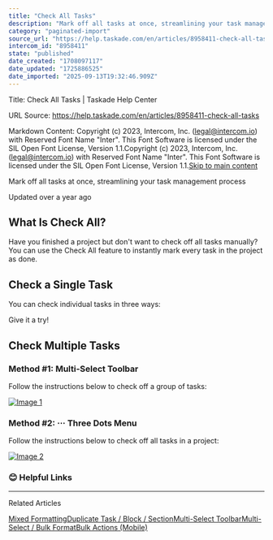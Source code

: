 ```yaml
---
title: "Check All Tasks"
description: "Mark off all tasks at once, streamlining your task management process"
category: "paginated-import"
source_url: "https://help.taskade.com/en/articles/8958411-check-all-tasks"
intercom_id: "8958411"
state: "published"
date_created: "1708097117"
date_updated: "1725886525"
date_imported: "2025-09-13T19:32:46.909Z"
---
```


Title: Check All Tasks | Taskade Help Center

URL Source: https://help.taskade.com/en/articles/8958411-check-all-tasks

Markdown Content:
Copyright (c) 2023, Intercom, Inc. (legal@intercom.io) with Reserved Font Name "Inter". This Font Software is licensed under the SIL Open Font License, Version 1.1.Copyright (c) 2023, Intercom, Inc. (legal@intercom.io) with Reserved Font Name "Inter". This Font Software is licensed under the SIL Open Font License, Version 1.1.[Skip to main content](https://help.taskade.com/en/articles/8958411-check-all-tasks#main-content)

Mark off all tasks at once, streamlining your task management process

Updated over a year ago

**What Is Check All?**
----------------------

Have you finished a project but don't want to check off all tasks manually? You can use the Check All feature to instantly mark every task in the project as done.

**Check a Single Task**
-----------------------

You can check individual tasks in three ways:

Give it a try!

**Check Multiple Tasks**
------------------------

### **Method #1: Multi-Select Toolbar**

Follow the instructions below to check off a group of tasks:

[![Image 1](https://downloads.intercomcdn.com/i/o/1022958418/fa6ed54807e0f4f22ef5d7b3/bulk-complete-tasks.png?expires=1757793600&signature=009f02fd6dd84a117d4a89f0dac0b7bee7e860247a8ac4553b02309d0b7f24c5&req=dSAlFMB7lYVeUfMW1HO4zX5SfunynBRoxf%2Bc7zkcc204mB9CFfsU%2Fv3LAQkH%0Atcne5XKgaOXG0gqkPv4%3D%0A)](https://downloads.intercomcdn.com/i/o/1022958418/fa6ed54807e0f4f22ef5d7b3/bulk-complete-tasks.png?expires=1757793600&signature=009f02fd6dd84a117d4a89f0dac0b7bee7e860247a8ac4553b02309d0b7f24c5&req=dSAlFMB7lYVeUfMW1HO4zX5SfunynBRoxf%2Bc7zkcc204mB9CFfsU%2Fv3LAQkH%0Atcne5XKgaOXG0gqkPv4%3D%0A)

### **Method #2: ··· Three Dots Menu**

Follow the instructions below to check off all tasks in a project:

[![Image 2](https://downloads.intercomcdn.com/i/o/1025423122/9d7456c9741dcb5fdf59c685/check-all-tasks.png?expires=1757793600&signature=6a181c96a0688143bca13970e3ebc9d8ad193efaa2df1d0a7b504d60c33a3020&req=dSAlE818noBdW%2FMW1HO4zfTY0a6%2Bj6FYYUyZiu4Dip7Jxk7lb%2F9eE1I40MO0%0AbRFleZZeRJusufktTO8%3D%0A)](https://downloads.intercomcdn.com/i/o/1025423122/9d7456c9741dcb5fdf59c685/check-all-tasks.png?expires=1757793600&signature=6a181c96a0688143bca13970e3ebc9d8ad193efaa2df1d0a7b504d60c33a3020&req=dSAlE818noBdW%2FMW1HO4zfTY0a6%2Bj6FYYUyZiu4Dip7Jxk7lb%2F9eE1I40MO0%0AbRFleZZeRJusufktTO8%3D%0A)

### **😊 Helpful Links**

* * *

Related Articles

[Mixed Formatting](https://help.taskade.com/en/articles/8958409-mixed-formatting)[Duplicate Task / Block / Section](https://help.taskade.com/en/articles/8958415-duplicate-task-block-section)[Multi-Select Toolbar](https://help.taskade.com/en/articles/8958502-multi-select-toolbar)[Multi-Select / Bulk Format](https://help.taskade.com/en/articles/8958527-multi-select-bulk-format)[Bulk Actions (Mobile)](https://help.taskade.com/en/articles/8958578-bulk-actions-mobile)
